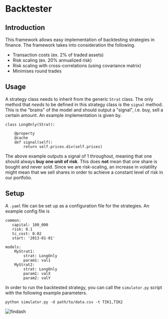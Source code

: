 # Backtester
## Introduction

This framework allows easy implementation of backtesting strategies in finance. The framework takes into consideration the following.
- Transaction costs (ex. 2% of traded assets)
- Risk scaling  (ex. 20% annualized risk)
- Risk scaling with cross-correlations (using covariance matrix)
- Minimises round trades

## Usage
A strategy class needs to inherit from the generic `Strat` class. The only method that _needs_ to be defined in this strategy class is the `signal` method. This is the "brains" of the model and should output a "signal", i.e. buy, sell a certain amount. An example implementation is given by. 

    class LongOnly(Strat):

        @property
        @cache
        def signal(self):
            return self.prices.div(self.prices)

The above example outputs a signal of 1 throughout, meaning that one should always **buy one unit of risk**. This does **not** mean that one share is bought and never sold. Since we are risk-scaling, an increase in volatility might mean that we sell shares in order to achieve a constant level of risk in our portfolio.

## Setup
A `.yaml` file can be set up as a configuration file for the strategies. An example config file is

    common:
       capital: 100_000
       risk: 0.1
       tc_cost: 0.02
       start: '2013-01-01'
    
    models:
        MyStrat1:
            strat: LongOnly
            param1: val1
        MyStrat2:
            strat: LongOnly
            param1: valX
            param2: valY
In order to run the backtested strategy, you can call the `simulator.py` script with the following example parameters.

    python simulator.py -d path/to/data.csv -t TIK1,TIK2

![findash](https://github.com/DylanZammit/property-analysis-v2/blob/master/README_img/fin_dashboard.jpeg)
